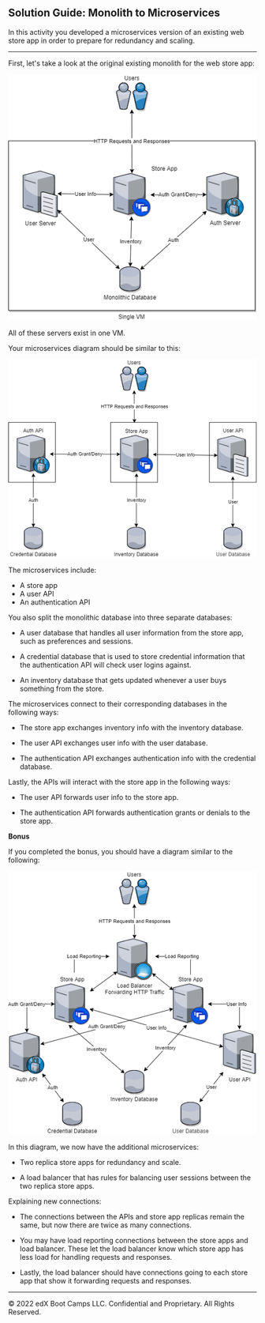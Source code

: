 ## Solution Guide: Monolith to Microservices

In this activity you developed a microservices version of an existing web store app in order to prepare for redundancy and scaling.

---

First, let's take a look at the original existing monolith for the web store app:

![Monolith](../../../Images/Activity_1_Unsolved.png)

All of these servers exist in one VM.

Your microservices diagram should be similar to this:

![Microservice Solution](../../../Images/Activity_1_Solution_No_Bonus.png)

The microservices include:

- A store app
- A user API
- An authentication API

You also split the monolithic database into three separate databases:

- A user database that handles all user information from the store app, such as preferences and sessions.

- A credential database that is used to store credential information that the authentication API will check user logins against.

- An inventory database that gets updated whenever a user buys something from the store.

The microservices connect to their corresponding databases in the following ways:

- The store app exchanges inventory info with the inventory database.

- The user API exchanges user info with the user database.

- The authentication API exchanges authentication info with the credential database.

Lastly, the APIs will interact with the store app in the following ways:

- The user API forwards user info to the store app.

- The authentication API forwards authentication grants or denials to the store app.


**Bonus**

If you completed the bonus, you should have a diagram similar to the following:

![Microservice with Bonus](../../../Images/Activity_1_Solution.png)

In this diagram, we now have the additional microservices:

- Two replica store apps for redundancy and scale.

- A load balancer that has rules for balancing user sessions between the two replica store apps.

Explaining new connections:

- The connections between the APIs and store app replicas remain the same, but now there are twice as many connections.

- You may have load reporting connections between the store apps and load balancer. These let the load balancer know which store app has less load for handling requests and responses.

- Lastly, the load balancer should have connections going to each store app that show it forwarding requests and responses.

  
---
© 2022 edX Boot Camps LLC. Confidential and Proprietary. All Rights Reserved.
